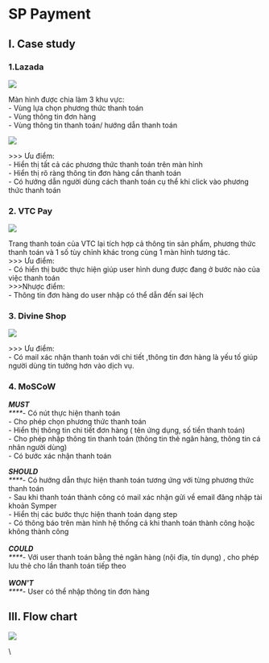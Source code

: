 # SP Payment

## I. Case study

### 1.Lazada

![](<../.gitbook/assets/image (18).png>)

Màn hình được chia làm 3 khu vực:\
\- Vùng lựa chọn phương thức thanh toán\
\- Vùng thông tin đơn hàng\
\- Vùng thông tin thanh toán/ hướng dẫn thanh toán

![](<../.gitbook/assets/image (12).png>)

\>>> Ưu điểm:\
\- Hiển thị tất cả các phương thức thanh toán trên màn hình\
\- Hiển thị rõ ràng thông tin đơn hàng cần thanh toán\
\- Có hướng dẫn người dùng cách thanh toán cụ thể khi click vào phương thức thanh toán

### 2. VTC Pay  

![](<../.gitbook/assets/image (15).png>)

Trang thanh toán của VTC lại tích hợp cả thông tin sản phẩm, phương thức thanh toán và 1 số tùy chỉnh khác trong cùng 1 màn hình tương tác.\
\>>> Ưu điểm:\
\- Có hiển thị bước thực hiện giúp user hình dung được đang ở bước nào của việc thanh toán\
\>>>Nhược điểm:\
\- Thông tin đơn hàng do user nhập có thể dẫn đến sai lệch

### 3. Divine Shop 

![](https://lh5.googleusercontent.com/ksoKA6kMIFiReKUOpr\_65KfgIAL1Zpr2NCWsciB1RYTosbK9braH72\_YEtzupIiI\_0QwY3gcnaOaKhoqZPG-TbiZuGtoAFnVgrQdUpxLw\_SgTadDFCafB1DljDzT7d9vHKQBYra2)

\>>> Ưu điểm:\
\- Có mail xác nhận thanh toán với chi tiết ,thông tin đơn hàng là yếu tố giúp người dùng tin tưởng hơn vào dịch vụ.

### 4. MoSCoW

_**MUST**_\
_****_- Có nút thực hiện thanh toán\
\- Cho phép chọn phương thức thanh toán\
\- Hiển thị thông tin chi tiết đơn hàng ( tên ứng dụng, số tiền thanh toán)\
\- Cho phép nhập thông tin thanh toán (thông tin thẻ ngân hàng, thông tin cá nhân người dùng)\
\- Có bước xác nhận thanh toán

_**SHOULD**_\
_****_- Có hướng dẫn thực hiện thanh toán tương ứng với từng phương thức thanh toán\
\- Sau khi thanh toán thành công có mail xác nhận gửi về email đăng nhập tài khoản Symper\
\- Hiển thị các bước thực hiện thanh toán dạng step\
\- Có thông báo trên màn hình hệ thống cả khi thanh toán thành công hoặc không thành công\
\
_**COULD**_\
_****_- Với user thanh toán bằng thẻ ngân hàng (nội địa, tín dụng) , cho phép lưu thẻ cho lần thanh toán tiếp theo\
\
_**WON'T**_\
_****_- User có thể nhập thông tin đơn hàng



## III. Flow chart

![](<../.gitbook/assets/image (10).png>)

\
